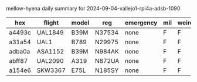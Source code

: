 mellow-hyena daily summary for 2024-09-04-vallejo1-rpi4a-adsb-1090

|hex|flight|model|reg|emergency|mil|weirdo|
|--|--|--|--|--|--|--|
|a4493c|UAL1849|B39M|N37534|none|F|F|
|a31a54|UAL1|B789|N29975|none|F|F|
|adba0a|ASA1152|B39M|N984AK|none|F|F|
|abff87|UAL2090|A319|N872UA|none|F|F|
|a154e6|SKW3367|E75L|N185SY|none|F|F|
